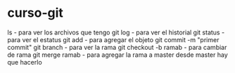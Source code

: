 # curso-git
ls - para ver los archivos que tengo
git log - para ver el historial
git status - para ver el estatus
git add - para agregar el objeto
git commit -m "primer commit" 
git branch - para ver la rama
git checkout -b ramab - para cambiar de rama
git merge ramab - para agregar la rama a master desde master hay que hacerlo
